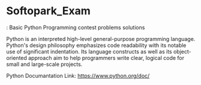 # Softopark_Exam
<feat>: Basic Python Programming contest problems solutions
  
Python is an interpreted high-level general-purpose programming language. Python's design philosophy emphasizes code readability with its notable use of significant indentation. Its language constructs as well as its object-oriented approach aim to help programmers write clear, logical code for small and large-scale projects.

Python Documantation Link: https://www.python.org/doc/ 
  

 
 
